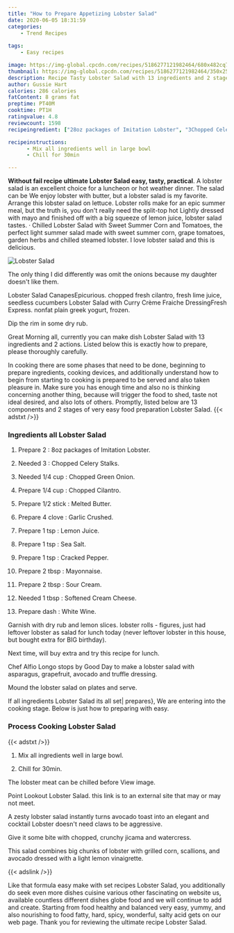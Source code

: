 ```yaml
---
title: "How to Prepare Appetizing Lobster Salad"
date: 2020-06-05 18:31:59
categories:
    - Trend Recipes
    
tags:
    - Easy recipes

image: https://img-global.cpcdn.com/recipes/5186277121982464/680x482cq70/lobster-salad-recipe-main-photo.jpg
thumbnail: https://img-global.cpcdn.com/recipes/5186277121982464/350x250cq70/lobster-salad-recipe-main-photo.jpg
description: Recipe Tasty Lobster Salad with 13 ingredients and 2 stages of easy cooking.
author: Gussie Hart
calories: 286 calories
fatContent: 8 grams fat
preptime: PT40M
cooktime: PT1H
ratingvalue: 4.8
reviewcount: 1598
recipeingredient: ["28oz packages of Imitation Lobster", "3Chopped Celery Stalks", "1/4 cupChopped Green Onion", "1/4 cupChopped Cilantro", "1/2 stickMelted Butter", "4 cloveGarlic Crushed", "1 tspLemon Juice", "1 tspSea Salt", "1 tspCracked Pepper", "2 tbspMayonnaise", "2 tbspSour Cream", "1 tbspSoftened Cream Cheese", "dashWhite Wine"]

recipeinstructions: 
      - Mix all ingredients well in large bowl 
      - Chill for 30min

---
```




**Without fail recipe ultimate Lobster Salad easy, tasty, practical**. A lobster salad is an excellent choice for a luncheon or hot weather dinner. The salad can be We enjoy lobster with butter, but a lobster salad is my favorite. Arrange this lobster salad on lettuce. Lobster rolls make for an epic summer meal, but the truth is, you don&#39;t really need the split-top hot Lightly dressed with mayo and finished off with a big squeeze of lemon juice, lobster salad tastes. · Chilled Lobster Salad with Sweet Summer Corn and Tomatoes, the perfect light summer salad made with sweet summer corn, grape tomatoes, garden herbs and chilled steamed lobster. I love lobster salad and this is delicious.


![Lobster Salad](https://img-global.cpcdn.com/recipes/5186277121982464/680x482cq70/lobster-salad-recipe-main-photo.jpg "Lobster Salad")



The only thing I did differently was omit the onions because my daughter doesn&#39;t like them.

Lobster Salad CanapesEpicurious. chopped fresh cilantro, fresh lime juice, seedless cucumbers Lobster Salad with Curry Crème Fraiche DressingFresh Express. nonfat plain greek yogurt, frozen.

Dip the rim in some dry rub.


Great Morning all, currently you can make dish Lobster Salad with 13 ingredients and 2 actions. Listed below this is exactly how to prepare, please thoroughly carefully.

In cooking there are some phases that need to be done, beginning to prepare ingredients, cooking devices, and additionally understand how to begin from starting to cooking is prepared to be served and also taken pleasure in. Make sure you has enough time and also no is thinking concerning another thing, because will trigger the food to shed, taste not ideal desired, and also lots of others. Promptly, listed below are 13 components and 2 stages of very easy food preparation Lobster Salad.
{{< adstxt />}}

### Ingredients all Lobster Salad


1. Prepare 2 : 8oz packages of Imitation Lobster.

1. Needed 3 : Chopped Celery Stalks.

1. Needed 1/4 cup : Chopped Green Onion.

1. Prepare 1/4 cup : Chopped Cilantro.

1. Prepare 1/2 stick : Melted Butter.

1. Prepare 4 clove : Garlic Crushed.

1. Prepare 1 tsp : Lemon Juice.

1. Prepare 1 tsp : Sea Salt.

1. Prepare 1 tsp : Cracked Pepper.

1. Prepare 2 tbsp : Mayonnaise.

1. Prepare 2 tbsp : Sour Cream.

1. Needed 1 tbsp : Softened Cream Cheese.

1. Prepare dash : White Wine.


Garnish with dry rub and lemon slices. lobster rolls - figures, just had leftover lobster as salad for lunch today (never leftover lobster in this house, but bought extra for BIG birthday).

Next time, will buy extra and try this recipe for lunch.

Chef Alfio Longo stops by Good Day to make a lobster salad with asparagus, grapefruit, avocado and truffle dressing.

Mound the lobster salad on plates and serve.


If all ingredients Lobster Salad its all set| prepares}, We are entering into the cooking stage. Below is just how to preparing with easy.

### Process Cooking Lobster Salad

{{< adstxt />}}


1. Mix all ingredients well in large bowl.



1. Chill for 30min.




The lobster meat can be chilled before View image.

Point Lookout Lobster Salad. this link is to an external site that may or may not meet.

A zesty lobster salad instantly turns avocado toast into an elegant and cocktail Lobster doesn&#39;t need claws to be aggressive.

Give it some bite with chopped, crunchy jicama and watercress.

This salad combines big chunks of lobster with grilled corn, scallions, and avocado dressed with a light lemon vinaigrette.


{{< adslink />}}

Like that formula easy make with set recipes Lobster Salad, you additionally do seek even more dishes cuisine various other fascinating on website us, available countless different dishes globe food and we will continue to add and create. Starting from food healthy and balanced very easy, yummy, and also nourishing to food fatty, hard, spicy, wonderful, salty acid gets on our web page. Thank you for reviewing the ultimate recipe Lobster Salad.
